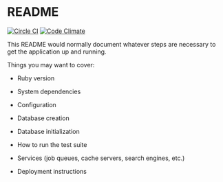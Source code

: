 # README

[![Circle CI](https://circleci.com/gh/trayo/scavenger_hunter.svg?style=svg)](https://circleci.com/gh/trayo/scavenger_hunter)
[![Code Climate](https://codeclimate.com/github/trayo/scavenger_hunter/badges/gpa.svg)](https://codeclimate.com/github/trayo/scavenger_hunter)

This README would normally document whatever steps are necessary to get the
application up and running.

Things you may want to cover:

* Ruby version

* System dependencies

* Configuration

* Database creation

* Database initialization

* How to run the test suite

* Services (job queues, cache servers, search engines, etc.)

* Deployment instructions
